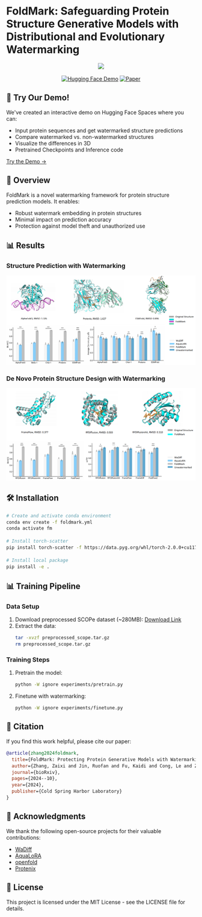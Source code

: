 # FoldMark: Safeguarding Protein Structure Generative Models with Distributional and Evolutionary Watermarking
<div align=center><img src="https://github.com/zaixizhang/FoldMark/blob/main/assets/foldmark.png" width="202"/></div>

<div align=center>

[![Hugging Face Demo](https://img.shields.io/badge/🤗%20Hugging%20Face-Demo-blue)](https://huggingface.co/spaces/Zaixi/FoldMark)
[![Paper](https://img.shields.io/badge/📄-Paper-green)](https://arxiv.org/abs/2410.20354)

</div>

## 🌟 Try Our Demo!

We've created an interactive demo on Hugging Face Spaces where you can:
- Input protein sequences and get watermarked structure predictions
- Compare watermarked vs. non-watermarked structures
- Visualize the differences in 3D
- Pretrained Checkpoints and Inference code

[Try the Demo →](https://huggingface.co/spaces/Zaixi/FoldMark)

## 🚀 Overview

FoldMark is a novel watermarking framework for protein structure prediction models. It enables:
- Robust watermark embedding in protein structures
- Minimal impact on prediction accuracy
- Protection against model theft and unauthorized use

## 📊 Results

### Structure Prediction with Watermarking
<div align=center>
<img src="https://github.com/zaixizhang/FoldMark/blob/main/assets/Struct_pred.png" width="600"/>
</div>

### De Novo Protein Structure Design with Watermarking
<div align=center>
<img src="https://github.com/zaixizhang/FoldMark/blob/main/assets/de_novo.png" width="600"/>
</div>

## 🛠️ Installation

```bash
# Create and activate conda environment
conda env create -f foldmark.yml
conda activate fm

# Install torch-scatter
pip install torch-scatter -f https://data.pyg.org/whl/torch-2.0.0+cu117.html

# Install local package
pip install -e .
```

## 📊 Training Pipeline

### Data Setup
1. Download preprocessed SCOPe dataset (~280MB):
   [Download Link](https://www.dropbox.com/scl/fi/b8l0bqowi96hl21ycsmht/preprocessed_scope.tar.gz?rlkey=0h7uulr7ioyvzlap6a0rwpx0n&dl=0)
2. Extract the data:
   ```bash
   tar -xvzf preprocessed_scope.tar.gz
   rm preprocessed_scope.tar.gz
   ```

### Training Steps
1. Pretrain the model:
   ```bash
   python -W ignore experiments/pretrain.py
   ```
2. Finetune with watermarking:
   ```bash
   python -W ignore experiments/finetune.py
   ```

## 📝 Citation

If you find this work helpful, please cite our paper:

```bibtex
@article{zhang2024foldmark,
  title={FoldMark: Protecting Protein Generative Models with Watermarking},
  author={Zhang, Zaixi and Jin, Ruofan and Fu, Kaidi and Cong, Le and Zitnik, Marinka and Wang, Mengdi},
  journal={bioRxiv},
  pages={2024--10},
  year={2024},
  publisher={Cold Spring Harbor Laboratory}
}
```

## 🙏 Acknowledgments

We thank the following open-source projects for their valuable contributions:
- [WaDiff](https://github.com/rmin2000/WaDiff)
- [AquaLoRA](https://github.com/Georgefwt/AquaLoRA)
- [openfold](https://github.com/aqlaboratory/openfold)
- [Protenix](https://github.com/bytedance/Protenix)

## 📄 License

This project is licensed under the MIT License - see the LICENSE file for details.





